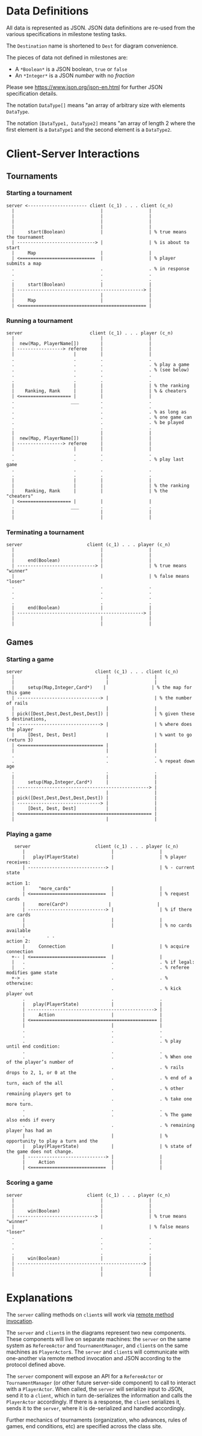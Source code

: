 # Data Definitions

All data is represented as JSON. JSON data definitions are re-used from the various specifications in milestone testing tasks.

The `Destination` name is shortened to `Dest` for diagram convenience.

The pieces of data not defined in milestones are:
- A `*Boolean*` is a JSON boolean, `true` or `false`
- An `*Integer*` is a JSON *number* with no *fraction*

Please see https://www.json.org/json-en.html for further JSON specification details.

The notation `DataType[]` means "an array of arbitrary size with elements `DataType`.

The notation `[DataType1, DataType2]` means "an array of length 2 where the first element is a `DataType1` and the second element is a `DataType2`.

# Client-Server Interactions

## Tournaments

### Starting a tournament
```
server <---------------------- client (c_1) . . . client (c_n)
  |                                |                 |
  |                                |                 |
  |                                |                 |
  |                                |                 |
  |     start(Boolean)             |                 | % true means the tournament
  | -----------------------------> |                 | % is about to start
  |     Map                        |                 |
  | <============================  |                 | % player submits a map
  .                                .                 . % in response
  .                                .                 .
  .                                .                 .
  |     start(Boolean)             |                 |
  | -----------------------------------------------> |
  |                                |                 |
  |     Map                        |                 |
  | <=============================================== |
```

### Running a tournament

```
server                         client (c_1) . . . player (c_n)
  |                                |                 |
  |  new(Map, PlayerName[])        |                 |
  | -----------------> referee     |                 |
  |                      |         |                 |
  .                      .         .                 .
  .                      .         .                 . % play a game
  .                      .         .                 . % (see below)
  .                      .         .                 .
  .                      .         .                 .
  |                      |         |                 | % the ranking
  |    Ranking, Rank     |         |                 | % & cheaters
  | <=================== |         |                 |
  .                     ___        .                 .
  .                                .                 .
  .                                .                 . % as long as
  .                                .                 . % one game can
  .                                .                 . % be played
  .                                .                 .
  |                                |                 |
  |  new(Map, PlayerName[])        |                 |
  | -----------------> referee     |                 |
  |                      |         |                 |
  .                      .         .                 .
  .                      .         .                 . % play last game
  .                      .         .                 .
  .                      .         .                 .
  |                      |         |                 |
  |                      |         |                 | % the ranking
  |    Ranking, Rank     |         |                 | % the "cheaters"
  | <=================== |         |                 |
  .                     ___        .                 .
  |                                |                 |
  |                                |                 |
```

### Terminating a tournament

```
server                        client (c_1) . . . player (c_n)
  |                                |                 |
  |                                |                 |
  |     end(Boolean)               |                 |
  | -----------------------------> |                 | % true means "winner"
  |                                |                 | % false means "loser"
  .                                .                 .
  .                                .                 .
  .                                .                 .
  .                                .                 .
  |     end(Boolean)               |                 |
  | -----------------------------------------------> |
  |                                |                 |
  |                                |                 |
```

## Games

### Starting a game
```
server                           client (c_1) . . . client (c_n)
  |                                  |                 |
  |                                  |                 |
  |     setup(Map,Integer,Card*)    |                 | % the map for this game
  | -------------------------------> |                 | % the number of rails
  |                                  |                 |
  | pick([Dest,Dest,Dest,Dest,Dest]) |                 | % given these 5 destinations,
  | -------------------------------> |                 | % where does the player
  |     [Dest, Dest, Dest]           |                 | % want to go (return 3)
  | <=============================== |                 |
  |                                  |                 |
  .                                  .                 .
  .                                  .                 . % repeat down age
  .                                  .                 .
  |                                  |                 |
  |     setup(Map,Integer,Card*)     |                 |
  | -------------------------------------------------> |
  |                                  |                 |
  | pick([Dest,Dest,Dest,Dest,Dest]) |                 |
  | -------------------------------> |                 |
  |     [Dest, Dest, Dest]           |                 |
  | <================================================= |
  |                                  |                 |
```

### Playing a game
```
   server                        client (c_1) . . . player (c_n)
      |                                |                 |
      |   play(PlayerState)            |                 | % player receives:
      | -----------------------------> |                 | % - current state

action 1:
      |     "more_cards"               |                 |
      | <============================  |                 | % request cards
      |     more(Card*)               |                 |
      | -----------------------------> |                 | % if there are cards
      |                                |                 |
      |                                |                 | % no cards available
      .        . .
action 2:
      |     Connection                 |                 | % acquire connection
  +-- | <============================  |                 |
  |   .                                .                 . % if legal:
  |   .                                .                 . % referee modifies game state
  +-> .                                .                 . % otherwise:
      .                                .                 . % kick player out
      .                                .                 .
      |   play(PlayerState)            |                 |
      | -----------------------------------------------> |
      |     Action                     |                 |
      | <=============================================== |
      |                                |                 |
      .                                .                 .
      .                                .                 .
      .                                .                 . % play until end condition:
      .                                .                 .
      .                                .                 . % When one of the player’s number of
      .                                .                 . % rails drops to 2, 1, or 0 at the
      .                                .                 . % end of a turn, each of the all
      .                                .                 . % other remaining players get to
      .                                .                 . % take one more turn.
      .                                .                 .
      .                                .                 . % The game also ends if every
      .                                .                 . % remaining player has had an
      |                                |                 | % opportunity to play a turn and the
      |   play(PlayerState)            |                 | % state of the game does not change.
      | -----------------------------> |                 |
      |     Action                     |                 |
      | <============================  |                 |
```

### Scoring a game

```
server                        client (c_1) . . . player (c_n)
  |                                |                 |
  |                                |                 |
  |     win(Boolean)               |                 |
  | -----------------------------> |                 | % true means "winner"
  |                                |                 | % false means "loser"
  .                                .                 .
  .                                .                 .
  .                                .                 .
  .                                .                 .
  |     win(Boolean)               |                 |
  | -----------------------------------------------> |
  |                                |                 |
  |                                |                 |
```

# Explanations

The `server` calling methods on `client`s will work via [remote method invocation](https://en.wikipedia.org/wiki/Proxy_pattern#Remote_proxy).

The `server` and `client`s in the diagrams represent two new components. These components will live on separate machines: the `server` on the same system as `RefereeActor` and `TournamentManager`, and `client`s on the same machines as `PlayerActor`s. The `server` and `client`s will communicate with one-another via remote method invocation and JSON according to the protocol defined above.

The `server` component will expose an API for a `RefereeActor` or `TournamentManager` (or other future server-side component) to call to interact with a `PlayerActor`. When called, the `server` will serialize input to JSON, send it to a `client`, which in turn de-serializes the information and calls the `PlayerActor` accordingly. If there is a response, the `client` serializes it, sends it to the `server`, where it is de-serialized and handled accordingly.

Further mechanics of tournaments (organization, who advances, rules of games, end conditions, etc) are specified across the class site.
